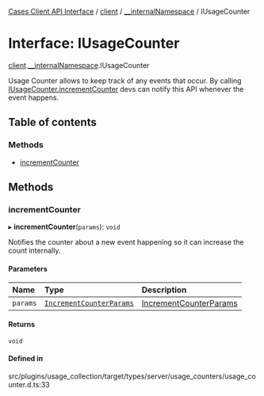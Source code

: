 [Cases Client API Interface](../README.md) / [client](../modules/client.md) / [\_\_internalNamespace](../modules/client.__internalNamespace.md) / IUsageCounter

# Interface: IUsageCounter

[client](../modules/client.md).[__internalNamespace](../modules/client.__internalNamespace.md).IUsageCounter

Usage Counter allows to keep track of any events that occur.
By calling [IUsageCounter.incrementCounter](client.__internalNamespace.IUsageCounter.md#incrementcounter) devs can notify this
API whenever the event happens.

## Table of contents

### Methods

- [incrementCounter](client.__internalNamespace.IUsageCounter.md#incrementcounter)

## Methods

### incrementCounter

▸ **incrementCounter**(`params`): `void`

Notifies the counter about a new event happening so it can increase the count internally.

#### Parameters

| Name | Type | Description |
| :------ | :------ | :------ |
| `params` | [`IncrementCounterParams`](client.__internalNamespace.IncrementCounterParams.md) | [IncrementCounterParams](client.__internalNamespace.IncrementCounterParams.md) |

#### Returns

`void`

#### Defined in

src/plugins/usage_collection/target/types/server/usage_counters/usage_counter.d.ts:33
